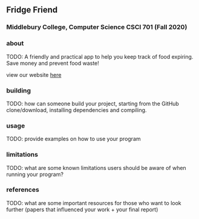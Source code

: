 ## Fridge Friend
### Middlebury College, Computer Science CSCI 701 (Fall 2020)

### about
TODO: A friendly and practical app to help you keep track of food expiring. Save money and prevent food waste! 

view our website [here](https://dlam38.github.io/cs701-fridge-app/)

### building
TODO: how can someone build your project, starting from the GitHub clone/download, installing dependencies and compiling.

### usage
TODO: provide examples on how to use your program

### limitations
TODO: what are some known limitations users should be aware of when running your program?

### references
TODO: what are some important resources for those who want to look further (papers that influenced your work + your final report)
